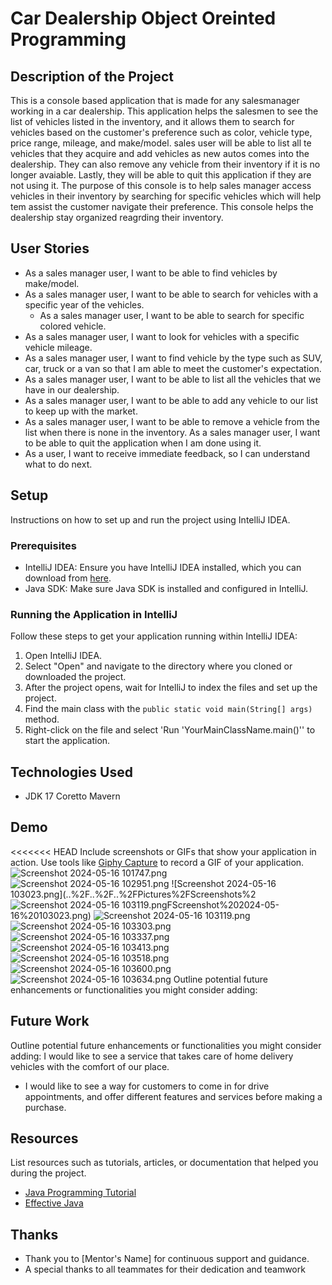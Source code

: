 # Car Dealership Object Oreinted Programming

## Description of the Project

This is a console based application that is made for any salesmanager working in a car dealership. This application helps the salesmen to see the list of vehicles listed in the inventory, and it allows them to search for vehicles based on the customer's preference such as color, vehicle type, price range, mileage, and make/model.  sales user will be able to list all te  vehicles that they acquire and add vehicles as new autos comes into the dealership. They can also remove any vehicle from their inventory if it is no longer avaiable. Lastly, they will be able to quit this application if they are not using it. The purpose of this console is to help sales manager access vehicles in their inventory by searching for specific vehicles which will help tem assist the customer navigate their preference. This console helps the dealership stay organized reagrding their inventory. 

## User Stories

- As a sales manager user, I want to be able to find vehicles by make/model.
- As a sales manager user, I want to be able to search for vehicles with a specific year of the vehicles.
  - As a sales manager user, I want to be able to search for specific colored vehicle.
- As a sales manager user, I want to look for vehicles with a specific vehicle mileage. 
- As a sales manager user, I want to find vehicle by the type such as SUV, car, truck or a van so that I am able to meet the customer's expectation. 
- As a sales manager user, I want to be able to list all the vehicles that we have in our dealership. 
- As a sales manager user, I want to be able to add any vehicle  to our list to keep up with the market. 
- As a sales manager user, I want to be able to remove a vehicle from the list when there is none in the inventory.
As a sales manager user, I want to be able to quit the application  when I am done using it.
- As a user, I want to receive immediate feedback, so I can understand what to do next.
## Setup
Instructions on how to set up and run the project using IntelliJ IDEA.
### Prerequisites
- IntelliJ IDEA: Ensure you have IntelliJ IDEA installed, which you can download from [here](https://www.jetbrains.com/idea/download/).
- Java SDK: Make sure Java SDK is installed and configured in IntelliJ.
### Running the Application in IntelliJ
Follow these steps to get your application running within IntelliJ IDEA:
1. Open IntelliJ IDEA.
2. Select "Open" and navigate to the directory where you cloned or downloaded the project.
3. After the project opens, wait for IntelliJ to index the files and set up the project.
4. Find the main class with the `public static void main(String[] args)` method.
5. Right-click on the file and select 'Run 'YourMainClassName.main()'' to start the application.
## Technologies Used
- JDK 17 Coretto Mavern
## Demo
<<<<<<< HEAD
Include screenshots or GIFs that show your application in action. Use tools like [Giphy Capture](https://giphy.com/apps/giphycapture) to record a GIF of your application.
![Screenshot 2024-05-16 101747.png](..%2F..%2F..%2FPictures%2FScreenshots%2FScreenshot%202024-05-16%20101747.png)
![Screenshot 2024-05-16 102951.png](..%2F..%2F..%2FPictures%2FScreenshots%2FScreenshot%202024-05-16%20102951.png)
![Screenshot 2024-05-16 103023.png](..%2F..%2F..%2FPictures%2FScreenshots%2![Screenshot 2024-05-16 103119.png](..%2F..%2F..%2FPictures%2FScreenshots%2FScreenshot%202024-05-16%20103119.png)FScreenshot%202024-05-16%20103023.png)
![Screenshot 2024-05-16 103119.png](..%2F..%2F..%2FPictures%2FScreenshots%2FScreenshot%202024-05-16%20103119.png)
![Screenshot 2024-05-16 103303.png](..%2F..%2F..%2FPictures%2FScreenshots%2FScreenshot%202024-05-16%20103303.png)
![Screenshot 2024-05-16 103337.png](..%2F..%2F..%2FPictures%2FScreenshots%2FScreenshot%202024-05-16%20103337.png)
![Screenshot 2024-05-16 103413.png](..%2F..%2F..%2FPictures%2FScreenshots%2FScreenshot%202024-05-16%20103413.png)
![Screenshot 2024-05-16 103518.png](..%2F..%2F..%2FPictures%2FScreenshots%2FScreenshot%202024-05-16%20103518.png)
![Screenshot 2024-05-16 103600.png](..%2F..%2F..%2FPictures%2FScreenshots%2FScreenshot%202024-05-16%20103600.png)
![Screenshot 2024-05-16 103634.png](..%2F..%2F..%2FPictures%2FScreenshots%2FScreenshot%202024-05-16%20103634.png)
Outline potential future enhancements or functionalities you might consider adding:

## Future Work
Outline potential future enhancements or functionalities you might consider adding:
I would like to see a service that takes care of home delivery vehicles with the comfort of our place. 
- I would like to see a way for customers to come in for drive appointments, and offer different features and services before making a purchase. 

## Resources
List resources such as tutorials, articles, or documentation that helped you during the project.
- [Java Programming Tutorial](https://www.example.com)
- [Effective Java](https://www.example.com)

## Thanks
- Thank you to [Mentor's Name] for continuous support and guidance.
- A special thanks to all teammates for their dedication and teamwork
